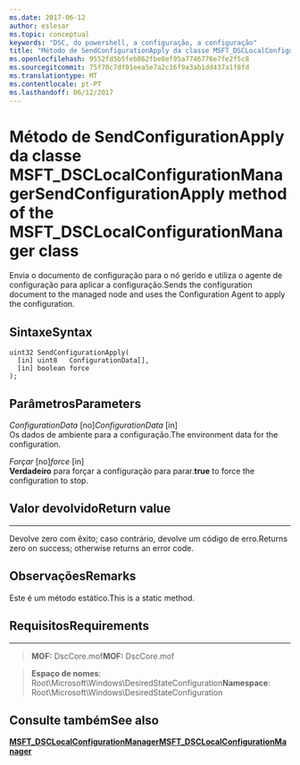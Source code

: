 ```yaml
---
ms.date: 2017-06-12
author: eslesar
ms.topic: conceptual
keywords: "DSC, do powershell, a configuração, a configuração"
title: "Método de SendConfigurationApply da classe MSFT_DSCLocalConfigurationManager"
ms.openlocfilehash: 9552fd5b5feb862fbe8ef95a7746776e7fe2f5c8
ms.sourcegitcommit: 75f70c7df01eea5e7a2c16f9a3ab1dd437a1f8fd
ms.translationtype: MT
ms.contentlocale: pt-PT
ms.lasthandoff: 06/12/2017
---
```

# <a name="sendconfigurationapply-method-of-the-msftdsclocalconfigurationmanager-class"></a><span data-ttu-id="52374-103">Método de SendConfigurationApply da classe MSFT_DSCLocalConfigurationManager</span><span class="sxs-lookup"><span data-stu-id="52374-103">SendConfigurationApply method of the MSFT_DSCLocalConfigurationManager class</span></span>

<span data-ttu-id="52374-104">Envia o documento de configuração para o nó gerido e utiliza o agente de configuração para aplicar a configuração.</span><span class="sxs-lookup"><span data-stu-id="52374-104">Sends the configuration document to the managed node and uses the Configuration Agent to apply the configuration.</span></span>

<a name="syntax"></a><span data-ttu-id="52374-105">Sintaxe</span><span class="sxs-lookup"><span data-stu-id="52374-105">Syntax</span></span>
------

```mof
uint32 SendConfigurationApply(
  [in] uint8   ConfigurationData[],
  [in] boolean force
);
```

<a name="parameters"></a><span data-ttu-id="52374-106">Parâmetros</span><span class="sxs-lookup"><span data-stu-id="52374-106">Parameters</span></span>
----------

<span data-ttu-id="52374-107">*ConfigurationData* \[no\]</span><span class="sxs-lookup"><span data-stu-id="52374-107">*ConfigurationData* \[in\]</span></span>  
<span data-ttu-id="52374-108">Os dados de ambiente para a configuração.</span><span class="sxs-lookup"><span data-stu-id="52374-108">The environment data for the configuration.</span></span>

<span data-ttu-id="52374-109">*Forçar* \[no\]</span><span class="sxs-lookup"><span data-stu-id="52374-109">*force* \[in\]</span></span>  
<span data-ttu-id="52374-110">**Verdadeiro** para forçar a configuração para parar.</span><span class="sxs-lookup"><span data-stu-id="52374-110">**true** to force the configuration to stop.</span></span>

## <a name="return-value"></a><span data-ttu-id="52374-111">Valor devolvido</span><span class="sxs-lookup"><span data-stu-id="52374-111">Return value</span></span>
------------

<span data-ttu-id="52374-112">Devolve zero com êxito; caso contrário, devolve um código de erro.</span><span class="sxs-lookup"><span data-stu-id="52374-112">Returns zero on success; otherwise returns an error code.</span></span>

## <a name="remarks"></a><span data-ttu-id="52374-113">Observações</span><span class="sxs-lookup"><span data-stu-id="52374-113">Remarks</span></span>

<span data-ttu-id="52374-114">Este é um método estático.</span><span class="sxs-lookup"><span data-stu-id="52374-114">This is a static method.</span></span>

## <a name="requirements"></a><span data-ttu-id="52374-115">Requisitos</span><span class="sxs-lookup"><span data-stu-id="52374-115">Requirements</span></span>
------------
><span data-ttu-id="52374-116">**MOF:** DscCore.mof</span><span class="sxs-lookup"><span data-stu-id="52374-116">**MOF:** DscCore.mof</span></span>

><span data-ttu-id="52374-117">**Espaço de nomes**: Root\Microsoft\Windows\DesiredStateConfiguration</span><span class="sxs-lookup"><span data-stu-id="52374-117">**Namespace**: Root\Microsoft\Windows\DesiredStateConfiguration</span></span>


## <a name="see-also"></a><span data-ttu-id="52374-118">Consulte também</span><span class="sxs-lookup"><span data-stu-id="52374-118">See also</span></span>


[<span data-ttu-id="52374-119">**MSFT_DSCLocalConfigurationManager**</span><span class="sxs-lookup"><span data-stu-id="52374-119">**MSFT_DSCLocalConfigurationManager**</span></span>](msft-dsclocalconfigurationmanager.md)


 

 



